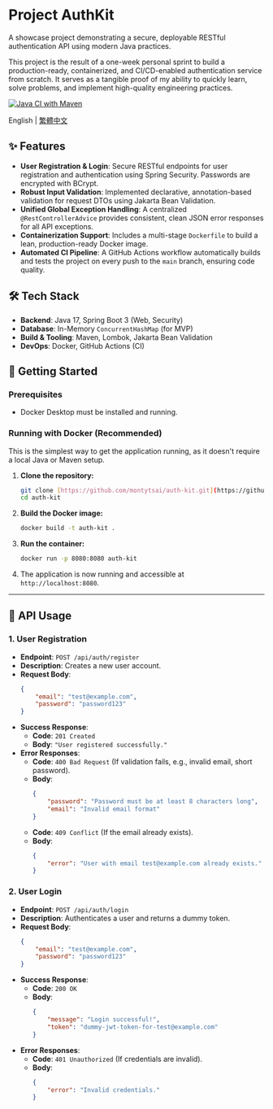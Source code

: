 # Project AuthKit

A showcase project demonstrating a secure, deployable RESTful authentication API using modern Java practices.

This project is the result of a one-week personal sprint to build a production-ready, containerized, and CI/CD-enabled authentication service from scratch. It serves as a tangible proof of my ability to quickly learn, solve problems, and implement high-quality engineering practices.

[![Java CI with Maven](https://github.com/montytsai/auth-kit/actions/workflows/ci.yml/badge.svg)](https://github.com/montytsai/auth-kit/actions/workflows/ci.yml)

English | [繁體中文](README.zh-TW.md)

## ✨ Features

-   **User Registration & Login**: Secure RESTful endpoints for user registration and authentication using Spring Security. Passwords are encrypted with BCrypt.
-   **Robust Input Validation**: Implemented declarative, annotation-based validation for request DTOs using Jakarta Bean Validation.
-   **Unified Global Exception Handling**: A centralized `@RestControllerAdvice` provides consistent, clean JSON error responses for all API exceptions.
-   **Containerization Support**: Includes a multi-stage `Dockerfile` to build a lean, production-ready Docker image.
-   **Automated CI Pipeline**: A GitHub Actions workflow automatically builds and tests the project on every push to the `main` branch, ensuring code quality.

## 🛠️ Tech Stack

-   **Backend**: Java 17, Spring Boot 3 (Web, Security)
-   **Database**: In-Memory `ConcurrentHashMap` (for MVP)
-   **Build & Tooling**: Maven, Lombok, Jakarta Bean Validation
-   **DevOps**: Docker, GitHub Actions (CI)

## 🚀 Getting Started

### Prerequisites

-   Docker Desktop must be installed and running.

### Running with Docker (Recommended)

This is the simplest way to get the application running, as it doesn't require a local Java or Maven setup.

1.  **Clone the repository:**
    ```bash
    git clone [https://github.com/montytsai/auth-kit.git](https://github.com/montytsai/auth-kit.git)
    cd auth-kit
    ```

2.  **Build the Docker image:**
    ```bash
    docker build -t auth-kit .
    ```

3.  **Run the container:**
    ```bash
    docker run -p 8080:8080 auth-kit
    ```

4.  The application is now running and accessible at `http://localhost:8080`.

---

## 📝 API Usage

### 1. User Registration

-   **Endpoint**: `POST /api/auth/register`
-   **Description**: Creates a new user account.
-   **Request Body**:
    ```json
    {
        "email": "test@example.com",
        "password": "password123"
    }
    ```
-   **Success Response**:
    -   **Code**: `201 Created`
    -   **Body**: `"User registered successfully."`
-   **Error Responses**:
    -   **Code**: `400 Bad Request` (If validation fails, e.g., invalid email, short password).
    -   **Body**:
        ```json
        {
            "password": "Password must be at least 8 characters long",
            "email": "Invalid email format"
        }
        ```
    -   **Code**: `409 Conflict` (If the email already exists).
    -   **Body**:
        ```json
        {
            "error": "User with email test@example.com already exists."
        }
        ```

### 2. User Login

-   **Endpoint**: `POST /api/auth/login`
-   **Description**: Authenticates a user and returns a dummy token.
-   **Request Body**:
    ```json
    {
        "email": "test@example.com",
        "password": "password123"
    }
    ```
-   **Success Response**:
    -   **Code**: `200 OK`
    -   **Body**:
        ```json
        {
            "message": "Login successful!",
            "token": "dummy-jwt-token-for-test@example.com"
        }
        ```
-   **Error Responses**:
    -   **Code**: `401 Unauthorized` (If credentials are invalid).
    -   **Body**:
        ```json
        {
            "error": "Invalid credentials."
        }
        ```